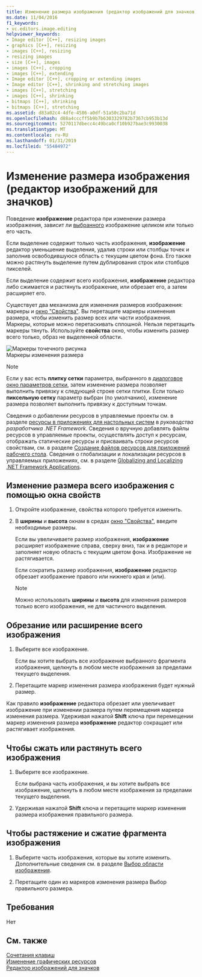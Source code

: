 ```yaml
---
title: Изменение размера изображения (редактор изображений для значков)
ms.date: 11/04/2016
f1_keywords:
- vc.editors.image.editing
helpviewer_keywords:
- Image editor [C++], resizing images
- graphics [C++], resizing
- images [C++], resizing
- resizing images
- size [C++], images
- images [C++], cropping
- images [C++], extending
- Image editor [C++], cropping or extending images
- Image editor [C++], shrinking and stretching images
- images [C++], stretching
- images [C++], shrinking
- bitmaps [C++], shrinking
- bitmaps [C++], stretching
ms.assetid: d83a02c4-4dfe-4586-a0df-51a50c2ba71d
ms.openlocfilehash: d88a4cccff5b9b7b6303329782b7367cb953b13d
ms.sourcegitcommit: 5270117dbecc4c49bca0cf10b927bae3c9930038
ms.translationtype: MT
ms.contentlocale: ru-RU
ms.lasthandoff: 01/31/2019
ms.locfileid: "55484972"
---
```

# <a name="resizing-an-image-image-editor-for-icons"></a>Изменение размера изображения (редактор изображений для значков)

Поведение **изображение** редактора при изменении размера изображения, зависит ли [выбранного](../windows/selecting-an-area-of-an-image-image-editor-for-icons.md) изображение целиком или только его часть.

Если выделение содержит только часть изображения, **изображение** редактор уменьшение выделения, удалив строки или столбцы точек и заполнив освободившуюся область с текущим цветом фона. Его также можно растянуть выделение путем дублирования строк или столбцов пикселей.

Если выделение содержит всего изображения, **изображение** редактора либо сжимается и растянуть изображение, или обрезает его, а затем расширяет его.

Существует два механизма для изменения размеров изображения: маркеры и [окно "Свойства"](/visualstudio/ide/reference/properties-window). Вы перетащите маркеры изменения размера, чтобы изменить размер всех или части изображения. Маркеры, которые можно перетаскивать сплошной. Нельзя перетащить маркеры тянуть. Используйте **свойства** окно, чтобы изменить размер всего только, образ не выделенной области.

![Маркеры точечного рисунка](../mfc/media/vcimageeditorsizinghandles.gif "vcImageEditorSizingHandles")<br/>
Маркеры изменения размера

> [!NOTE]
> Если у вас есть **плитку сетки** параметра, выбранного в [диалоговое окно параметров сетки](../windows/grid-settings-dialog-box-image-editor-for-icons.md), затем изменение размера позволяет выполнить привязку к следующей строке сетки плитки. Если только **пиксельную сетку** параметр выбран (по умолчанию), изменение размера позволяет выполнить привязку к доступным точкам.

Сведения о добавлении ресурсов в управляемые проекты см. в разделе [ресурсы в приложениях для настольных систем](/dotnet/framework/resources/index) в *руководства разработчика .NET Framework*. Сведения о вручную добавлять файлы ресурсов в управляемые проекты, осуществлять доступ к ресурсам, отображать статические ресурсы и присваивать строки ресурсов свойствам, см. в разделе [Создание файлов ресурсов для приложений рабочего стола](/dotnet/framework/resources/creating-resource-files-for-desktop-apps). Сведения о глобализации и локализации ресурсов в управляемых приложениях, см. в разделе [Globalizing and Localizing .NET Framework Applications](/dotnet/standard/globalization-localization/index).

## <a name="to-resize-an-entire-image-using-the-properties-window"></a>Изменение размера всего изображения с помощью окна свойств

1. Откройте изображение, свойства которого требуется изменить.

1. В **ширины** и **высота** окнам в средах [окно "Свойства"](/visualstudio/ide/reference/properties-window), введите необходимые размеры.

   Если вы увеличиваете размер изображения, **изображение** расширяет изображение справа, сверху вниз, так и в редакторе и заполняет новую область с текущим цветом фона. Изображение не растягивается.

   Если сократить размер изображения, **изображение** редактор обрезает изображение правого или нижнего края и (или).

   > [!NOTE]
   > Можно использовать **ширины** и **высота** для изменения размеров только всего изображения, не для частичного выделения.

## <a name="to-crop-or-extend-an-entire-image"></a>Обрезание или расширение всего изображения

1. Выберите все изображение.

   Если вы хотите выбрать все изображение выбранного фрагмента изображения, щелкнуть в любом месте изображения за пределами текущего выделения.

1. Перетащите маркер изменения размера изображения будет нужный размер.

Как правило **изображение** редактора обрезает или увеличивает изображение при изменении размера путем перемещения маркера изменения размера. Удерживая нажатой **Shift** ключа при перемещении маркер изменения размера **изображение** редактор сокращает или растягивает изображения.

## <a name="to-shrink-or-stretch-an-entire-image"></a>Чтобы сжать или растянуть всего изображения

1. Выберите все изображение.

   Если выбрана часть изображения, и вы хотите выбрать все изображение, щелкнуть в любом месте изображения за пределами текущего выделения.

1. Удерживая нажатой **Shift** ключа и перетащите маркер изменения размера изображения правильного размера.

## <a name="to-shrink-or-stretch-part-of-an-image"></a>Чтобы растяжение и сжатие фрагмента изображения

1. Выберите часть изображения, которые вы хотите изменить. Дополнительные сведения см. в разделе [Выбор области изображения](../windows/selecting-an-area-of-an-image-image-editor-for-icons.md).

1. Перетащите один из маркеров изменения размера Выбор правильного размера.

## <a name="requirements"></a>Требования

Нет

## <a name="see-also"></a>См. также

[Сочетания клавиш](../windows/accelerator-keys-image-editor-for-icons.md)<br/>
[Изменение графических ресурсов](../windows/editing-graphical-resources-image-editor-for-icons.md)<br/>
[Редактор изображений для значков](../windows/image-editor-for-icons.md)